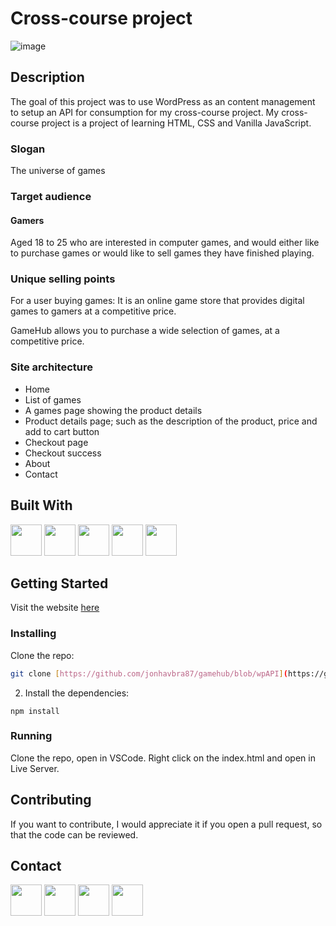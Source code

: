 # Cross-course project

![image](https://raw.githubusercontent.com/NoroffFEU/first-year-cross-course-assignment-brief-three/master/GameHub_Logo.png)

## Description

The goal of this project was to use WordPress as an content management to setup an API for consumption for my cross-course project. My cross-course project is a project of learning HTML, CSS and Vanilla JavaScript.

### Slogan
The universe of games

### Target audience
#### Gamers
Aged 18 to 25 who are interested in computer games, and would either like to purchase games or would like to sell games they have finished playing.

### Unique selling points
For a user buying games: It is an online game store that provides digital games to gamers at a competitive price.

GameHub allows you to purchase a wide selection of games, at a competitive price. 

### Site architecture

- Home
- List of games
- A games page showing the product details
- Product details page; such as the description of the product, price and add to cart button
- Checkout page
- Checkout success
- About
- Contact

## Built With
<p align="left">
<a href="https://developer.mozilla.org/en-US/docs/Glossary/HTML5" target="_blank"> <img width="50px" src="https://camo.githubusercontent.com/93e4e94382fb2211baf595fd981ec363e1400d1ad208321396344b2eb998b51f/68747470733a2f2f6564656e742e6769746875622e696f2f537570657254696e7949636f6e732f696d616765732f7376672f68746d6c352e737667" /></a>
<a href="https://developer.mozilla.org/en-US/docs/Web/CSS" target="_blank"> <img width="50px" src="https://camo.githubusercontent.com/10e5da35078001d86532bb75efeecf75aaca2765af099b3a2592a22fd12cb2e0/68747470733a2f2f6564656e742e6769746875622e696f2f537570657254696e7949636f6e732f696d616765732f7376672f637373332e737667" /></a>
<a href="https://www.javatpoint.com/what-is-vanilla-javascript" target="_blank"> <img width="50px" src="https://camo.githubusercontent.com/8e946c2804fdccdb848c1109042c5398ea6bf93367d82f83aad430b722f50d9b/68747470733a2f2f6564656e742e6769746875622e696f2f537570657254696e7949636f6e732f696d616765732f7376672f6a6176617363726970742e737667" /></a>
<a href="https://developer.wordpress.org/rest-api/" target="_blank"> <img width="50px" src="https://camo.githubusercontent.com/d5de95dd0d27e74bfe80901cdea3688b2d4c82357c2a6466f6dd03c8fb2e7b56/68747470733a2f2f6564656e742e6769746875622e696f2f537570657254696e7949636f6e732f696d616765732f7376672f776f726470726573732e737667" /></a>
<a href="https://www.phpmyadmin.net/" target="_blank"> <img width="50px" src="https://camo.githubusercontent.com/26fd5f4d543ff70a6ea4e085139edb717bfab7979960e0fafc9bd92cd1c7727f/68747470733a2f2f6564656e742e6769746875622e696f2f537570657254696e7949636f6e732f696d616765732f7376672f7068702e737667" /></a>


## Getting Started
Visit the website [here](https://gamehub.kongsvinger-it.no/)

### Installing

Clone the repo:

```bash
git clone [https://github.com/jonhavbra87/gamehub/blob/wpAPI](https://github.com/jonhavbra87/cross-course-project.git)
```


2. Install the dependencies:

```
npm install
```

### Running
Clone the repo, open in VSCode. Right click on the index.html and open in Live Server.

## Contributing

If you want to contribute, I would appreciate it if you open a pull request, so that the code can be reviewed.

## Contact
<p align=left>
       <a href="https://no.linkedin.com/in/jon-are-haver%C3%A5en-bratt%C3%A5s-5a3805262?trk=people-guest_people_search-card"><img width="50px" src="https://camo.githubusercontent.com/6eeeae9698286e45eda5d2973026a896fd42fa7f4271bf31aa74e9557e82181a/68747470733a2f2f6564656e742e6769746875622e696f2f537570657254696e7949636f6e732f696d616765732f7376672f6c696e6b6564696e2e737667" /></a>
        <a href="https://www.discord.com"><img width="50px" src="https://camo.githubusercontent.com/f66a24788a2818b82624c61c17c513d16ea14ac6c579dd1c2b3ffe5df8c6cc22/68747470733a2f2f6564656e742e6769746875622e696f2f537570657254696e7949636f6e732f696d616765732f7376672f646973636f72642e737667" /></a>
     <a href="https://www.facebook.com"><img width="50px" src="https://camo.githubusercontent.com/05bf51513179d5b864921ba868f4bf54d2d74054f8f293f4569d969409b60a69/68747470733a2f2f6564656e742e6769746875622e696f2f537570657254696e7949636f6e732f696d616765732f7376672f66616365626f6f6b2e737667" /></a>
         <a href="https://www.instagram.com/jonareb87?igsh=MTAwdDEzZHFwMWFjbQ%3D%3D&utm_source=qr"><img width="50px" src="https://camo.githubusercontent.com/d94fd60f67ea9647bb508da87ad32b1eacd2bfb6745fac2be9869f9483bd0dca/68747470733a2f2f6564656e742e6769746875622e696f2f537570657254696e7949636f6e732f696d616765732f7376672f696e7374616772616d2e737667" /></a>
